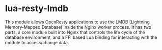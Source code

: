 # lua-resty-lmdb

This module allows OpenResty applications to use the LMDB (Lightning Memory-Mapped Database)
inside the Nginx worker process. It has two parts, a core module built into Nginx that
controls the life cycle of the database environment, and a FFI based Lua binding for
interacting with the module to access/change data.
